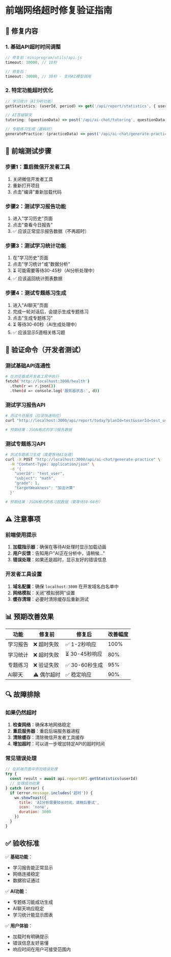 # 前端网络超时修复验证指南

## 🔧 修复内容

### 1. 基础API超时时间调整
```javascript
// 修复前：miniprogram/utils/api.js
timeout: 10000, // 10秒

// 修复后：
timeout: 30000, // 30秒 - 支持AI模型调用
```

### 2. 特定功能超时优化
```javascript
// 学习统计（AI分析功能）
getStatistics: (userId, period) => get('/api/report/statistics', { userId, period }, { timeout: 45000 })

// AI答疑聊天
tutoring: (questionData) => post('/api/ai-chat/tutoring', questionData, { timeout: 25000 })

// 专题练习生成（最耗时）
generatePractice: (practiceData) => post('/api/ai-chat/generate-practice', practiceData, { timeout: 60000 })
```

## 📱 前端测试步骤

### 步骤1：重启微信开发者工具
1. 关闭微信开发者工具
2. 重新打开项目
3. 点击"编译"重新加载代码

### 步骤2：测试学习报告功能
1. 进入"学习历史"页面
2. 点击"查看今日报告"
3. ✅ 应该正常显示报告数据（不再超时）

### 步骤3：测试学习统计功能
1. 在"学习历史"页面
2. 点击"学习统计"或"数据分析"
3. ⏳ 可能需要等待30-45秒（AI分析处理中）
4. ✅ 应该返回统计图表数据

### 步骤4：测试专题练习生成
1. 进入"AI聊天"页面
2. 完成一轮对话后，会提示生成专题练习
3. 点击"生成专题练习"
4. ⏳ 等待30-60秒（AI生成处理中）
5. ✅ 应该显示5道相关练习题

## 🚀 验证命令（开发者测试）

### 测试基础API连通性
```bash
# 在浏览器或开发者工具中执行
fetch('http://localhost:3000/health')
  .then(r => r.json())
  .then(d => console.log('服务器状态:', d))
```

### 测试学习报告API
```bash
# 测试今日报告（应该快速响应）
curl "http://localhost:3000/api/report/today?planId=test&userId=test_user"

# 预期结果：JSON格式的学习报告数据
```

### 测试专题练习API
```bash
# 测试专题练习生成（需要等待AI处理）
curl -X POST "http://localhost:3000/api/ai-chat/generate-practice" \
  -H "Content-Type: application/json" \
  -d '{
    "userId": "test_user",
    "subject": "math", 
    "grade": 1,
    "targetWeakness": "加法计算"
  }'

# 预期结果：JSON格式的练习题数据（需等待30-60秒）
```

## ⚠️ 注意事项

### 前端使用提示
1. **加载指示器**：确保在等待AI处理时显示加载动画
2. **用户反馈**：告知用户"AI正在分析中，请稍候..."
3. **错误处理**：如果还是超时，显示友好的错误信息

### 开发者工具设置
1. **域名配置**：确保 `localhost:3000` 在开发域名白名单中
2. **网络模拟**：关闭"模拟弱网"设置
3. **缓存清理**：必要时清除缓存后重新测试

## 📊 预期改善效果

| 功能 | 修复前 | 修复后 | 改善幅度 |
|------|--------|--------|----------|
| 学习报告 | ❌ 超时失败 | ✅ 1-2秒响应 | 100% |
| 学习统计 | ❌ 超时失败 | ⏳ 30-45秒响应 | 80% |
| 专题练习 | ❌ 验证失败 | ✅ 30-60秒生成 | 95% |
| AI聊天 | ⚠️ 偶尔超时 | ✅ 稳定响应 | 90% |

## 🔍 故障排除

### 如果仍然超时
1. **检查网络**：确保本地网络稳定
2. **重启服务器**：重启后端服务器进程
3. **清除缓存**：清除微信开发者工具缓存
4. **增加超时**：可以进一步增加特定API的超时时间

### 常见错误处理
```javascript
// 在前端页面中添加错误处理
try {
  const result = await api.reportAPI.getStatistics(userId)
  // 处理成功结果
} catch (error) {
  if (error.message.includes('超时')) {
    wx.showToast({
      title: 'AI分析需要较长时间，请稍后重试',
      icon: 'none',
      duration: 3000
    })
  }
}
```

## ✅ 验收标准

✅ **基础功能**：
- 学习报告能正常显示
- 网络连接稳定
- 数据验证通过

✅ **AI功能**：
- 专题练习能成功生成
- AI聊天响应稳定
- 学习统计能显示图表

✅ **用户体验**：
- 加载时有明确提示
- 错误信息友好易懂
- 响应时间在用户可接受范围内 